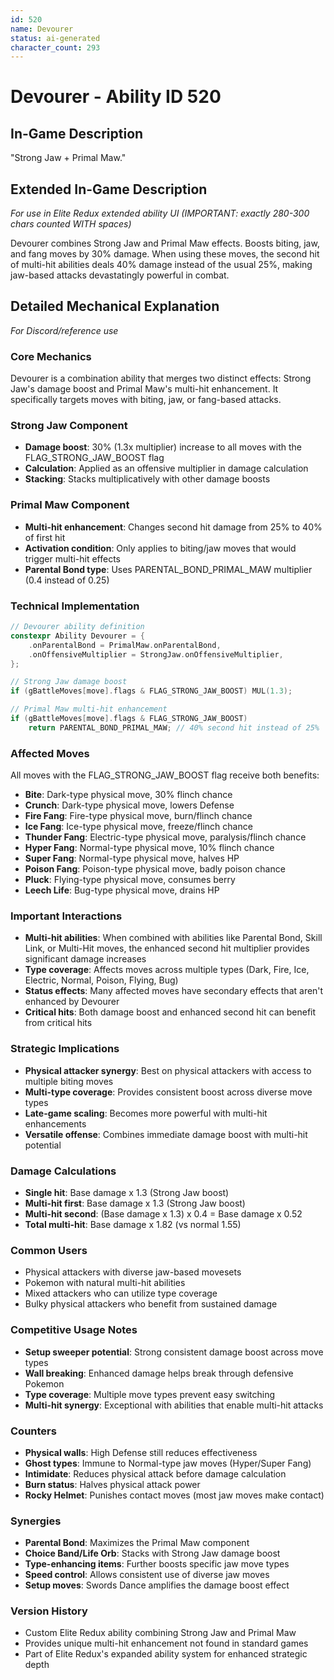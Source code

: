 ```yaml
---
id: 520
name: Devourer
status: ai-generated
character_count: 293
---
```


# Devourer - Ability ID 520

## In-Game Description
"Strong Jaw + Primal Maw."

## Extended In-Game Description
*For use in Elite Redux extended ability UI (IMPORTANT: exactly 280-300 chars counted WITH spaces)*

Devourer combines Strong Jaw and Primal Maw effects. Boosts biting, jaw, and fang moves by 30% damage. When using these moves, the second hit of multi-hit abilities deals 40% damage instead of the usual 25%, making jaw-based attacks devastatingly powerful in combat.

## Detailed Mechanical Explanation
*For Discord/reference use*

### Core Mechanics
Devourer is a combination ability that merges two distinct effects: Strong Jaw's damage boost and Primal Maw's multi-hit enhancement. It specifically targets moves with biting, jaw, or fang-based attacks.

### Strong Jaw Component
- **Damage boost**: 30% (1.3x multiplier) increase to all moves with the FLAG_STRONG_JAW_BOOST flag
- **Calculation**: Applied as an offensive multiplier in damage calculation
- **Stacking**: Stacks multiplicatively with other damage boosts

### Primal Maw Component
- **Multi-hit enhancement**: Changes second hit damage from 25% to 40% of first hit
- **Activation condition**: Only applies to biting/jaw moves that would trigger multi-hit effects
- **Parental Bond type**: Uses PARENTAL_BOND_PRIMAL_MAW multiplier (0.4 instead of 0.25)

### Technical Implementation
```c
// Devourer ability definition
constexpr Ability Devourer = {
    .onParentalBond = PrimalMaw.onParentalBond,
    .onOffensiveMultiplier = StrongJaw.onOffensiveMultiplier,
};

// Strong Jaw damage boost
if (gBattleMoves[move].flags & FLAG_STRONG_JAW_BOOST) MUL(1.3);

// Primal Maw multi-hit enhancement
if (gBattleMoves[move].flags & FLAG_STRONG_JAW_BOOST) 
    return PARENTAL_BOND_PRIMAL_MAW; // 40% second hit instead of 25%
```

### Affected Moves
All moves with the FLAG_STRONG_JAW_BOOST flag receive both benefits:
- **Bite**: Dark-type physical move, 30% flinch chance
- **Crunch**: Dark-type physical move, lowers Defense
- **Fire Fang**: Fire-type physical move, burn/flinch chance
- **Ice Fang**: Ice-type physical move, freeze/flinch chance  
- **Thunder Fang**: Electric-type physical move, paralysis/flinch chance
- **Hyper Fang**: Normal-type physical move, 10% flinch chance
- **Super Fang**: Normal-type physical move, halves HP
- **Poison Fang**: Poison-type physical move, badly poison chance
- **Pluck**: Flying-type physical move, consumes berry
- **Leech Life**: Bug-type physical move, drains HP

### Important Interactions
- **Multi-hit abilities**: When combined with abilities like Parental Bond, Skill Link, or Multi-Hit moves, the enhanced second hit multiplier provides significant damage increases
- **Type coverage**: Affects moves across multiple types (Dark, Fire, Ice, Electric, Normal, Poison, Flying, Bug)
- **Status effects**: Many affected moves have secondary effects that aren't enhanced by Devourer
- **Critical hits**: Both damage boost and enhanced second hit can benefit from critical hits

### Strategic Implications
- **Physical attacker synergy**: Best on physical attackers with access to multiple biting moves
- **Multi-type coverage**: Provides consistent boost across diverse move types
- **Late-game scaling**: Becomes more powerful with multi-hit enhancements
- **Versatile offense**: Combines immediate damage boost with multi-hit potential

### Damage Calculations
- **Single hit**: Base damage x 1.3 (Strong Jaw boost)
- **Multi-hit first**: Base damage x 1.3 (Strong Jaw boost)  
- **Multi-hit second**: (Base damage x 1.3) x 0.4 = Base damage x 0.52
- **Total multi-hit**: Base damage x 1.82 (vs normal 1.55)

### Common Users
- Physical attackers with diverse jaw-based movesets
- Pokemon with natural multi-hit abilities
- Mixed attackers who can utilize type coverage
- Bulky physical attackers who benefit from sustained damage

### Competitive Usage Notes
- **Setup sweeper potential**: Strong consistent damage boost across move types
- **Wall breaking**: Enhanced damage helps break through defensive Pokemon
- **Type coverage**: Multiple move types prevent easy switching
- **Multi-hit synergy**: Exceptional with abilities that enable multi-hit attacks

### Counters
- **Physical walls**: High Defense still reduces effectiveness
- **Ghost types**: Immune to Normal-type jaw moves (Hyper/Super Fang)
- **Intimidate**: Reduces physical attack before damage calculation
- **Burn status**: Halves physical attack power
- **Rocky Helmet**: Punishes contact moves (most jaw moves make contact)

### Synergies
- **Parental Bond**: Maximizes the Primal Maw component
- **Choice Band/Life Orb**: Stacks with Strong Jaw damage boost
- **Type-enhancing items**: Further boosts specific jaw move types
- **Speed control**: Allows consistent use of diverse jaw moves
- **Setup moves**: Swords Dance amplifies the damage boost effect

### Version History
- Custom Elite Redux ability combining Strong Jaw and Primal Maw
- Provides unique multi-hit enhancement not found in standard games
- Part of Elite Redux's expanded ability system for enhanced strategic depth